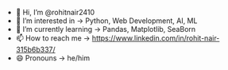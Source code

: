 - 👋 Hi, I’m @rohitnair2410
- 👀 I’m interested in -> Python, Web Development, AI, ML
- 🌱 I’m currently learning -> Pandas, Matplotlib, SeaBorn
- 📫 How to reach me -> https://www.linkedin.com/in/rohit-nair-315b6b337/ 
- 😄 Pronouns -> he/him

<!---
rohitnair2410/rohitnair2410 is a ✨ special ✨ repository because its `README.md` (this file) appears on your GitHub profile.
You can click the Preview link to take a look at your changes.
--->
